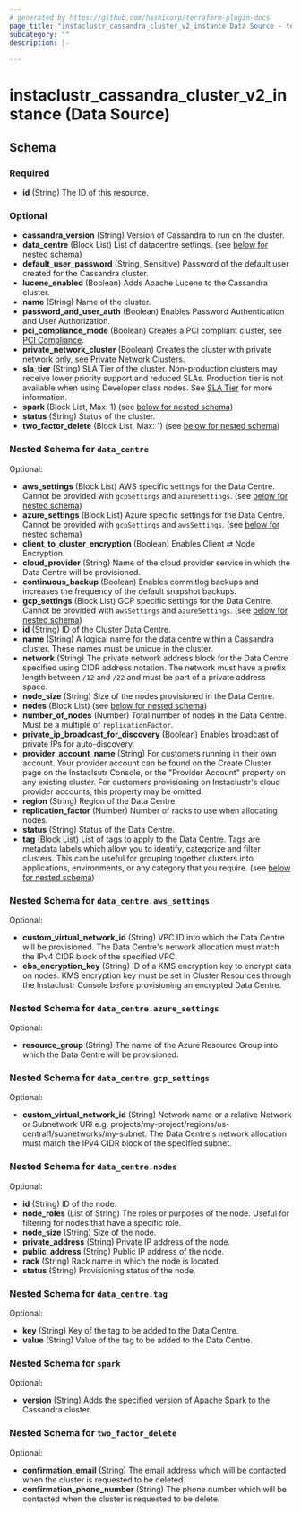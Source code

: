 ```yaml
---
# generated by https://github.com/hashicorp/terraform-plugin-docs
page_title: "instaclustr_cassandra_cluster_v2_instance Data Source - terraform-provider-instaclustr"
subcategory: ""
description: |-
  
---
```


# instaclustr_cassandra_cluster_v2_instance (Data Source)





<!-- schema generated by tfplugindocs -->
## Schema

### Required

- **id** (String) The ID of this resource.

### Optional

- **cassandra_version** (String) Version of Cassandra to run on the cluster.
- **data_centre** (Block List) List of datacentre settings. (see [below for nested schema](#nestedblock--data_centre))
- **default_user_password** (String, Sensitive) Password of the default user created for the Cassandra cluster.
- **lucene_enabled** (Boolean) Adds Apache Lucene to the Cassandra cluster.
- **name** (String) Name of the cluster.
- **password_and_user_auth** (Boolean) Enables Password Authentication and User Authorization.
- **pci_compliance_mode** (Boolean) Creates a PCI compliant cluster, see [PCI Compliance](https://www.instaclustr.com/support/documentation/useful-information/pci-compliance/).
- **private_network_cluster** (Boolean) Creates the cluster with private network only, see [Private Network Clusters](https://www.instaclustr.com/support/documentation/useful-information/private-network-clusters/).
- **sla_tier** (String) SLA Tier of the cluster. Non-production clusters may receive lower priority support and reduced SLAs. Production tier is not available when using Developer class nodes. See [SLA Tier](https://www.instaclustr.com/support/documentation/useful-information/sla-tier/) for more information.
- **spark** (Block List, Max: 1) (see [below for nested schema](#nestedblock--spark))
- **status** (String) Status of the cluster.
- **two_factor_delete** (Block List, Max: 1) (see [below for nested schema](#nestedblock--two_factor_delete))

<a id="nestedblock--data_centre"></a>
### Nested Schema for `data_centre`

Optional:

- **aws_settings** (Block List) AWS specific settings for the Data Centre. Cannot be provided with `gcpSettings` and `azureSettings`. (see [below for nested schema](#nestedblock--data_centre--aws_settings))
- **azure_settings** (Block List) Azure specific settings for the Data Centre. Cannot be provided with `gcpSettings` and `awsSettings`. (see [below for nested schema](#nestedblock--data_centre--azure_settings))
- **client_to_cluster_encryption** (Boolean) Enables Client ⇄ Node Encryption.
- **cloud_provider** (String) Name of the cloud provider service in which the Data Centre will be provisioned.
- **continuous_backup** (Boolean) Enables commitlog backups and increases the frequency of the default snapshot backups.
- **gcp_settings** (Block List) GCP specific settings for the Data Centre. Cannot be provided with `awsSettings` and `azureSettings`. (see [below for nested schema](#nestedblock--data_centre--gcp_settings))
- **id** (String) ID of the Cluster Data Centre.
- **name** (String) A logical name for the data centre within a Cassandra cluster. These names must be unique in the cluster.
- **network** (String) The private network address block for the Data Centre specified using CIDR address notation. The network must have a prefix length between `/12` and `/22` and must be part of a private address space.
- **node_size** (String) Size of the nodes provisioned in the Data Centre.
- **nodes** (Block List) (see [below for nested schema](#nestedblock--data_centre--nodes))
- **number_of_nodes** (Number) Total number of nodes in the Data Centre. Must be a multiple of `replicationFactor`.
- **private_ip_broadcast_for_discovery** (Boolean) Enables broadcast of private IPs for auto-discovery.
- **provider_account_name** (String) For customers running in their own account. Your provider account can be found on the Create Cluster page on the Instaclsutr Console, or the "Provider Account" property on any existing cluster. For customers provisioning on Instaclustr's cloud provider accounts, this property may be omitted.
- **region** (String) Region of the Data Centre.
- **replication_factor** (Number) Number of racks to use when allocating nodes.
- **status** (String) Status of the Data Centre.
- **tag** (Block List) List of tags to apply to the Data Centre. Tags are metadata labels which  allow you to identify, categorize and filter clusters. This can be useful for grouping together clusters into applications, environments, or any category that you require. (see [below for nested schema](#nestedblock--data_centre--tag))

<a id="nestedblock--data_centre--aws_settings"></a>
### Nested Schema for `data_centre.aws_settings`

Optional:

- **custom_virtual_network_id** (String) VPC ID into which the Data Centre will be provisioned. The Data Centre's network allocation must match the IPv4 CIDR block of the specified VPC.
- **ebs_encryption_key** (String) ID of a KMS encryption key to encrypt data on nodes. KMS encryption key must be set in Cluster Resources through the Instaclustr Console before provisioning an encrypted Data Centre.


<a id="nestedblock--data_centre--azure_settings"></a>
### Nested Schema for `data_centre.azure_settings`

Optional:

- **resource_group** (String) The name of the Azure Resource Group into which the Data Centre will be provisioned.


<a id="nestedblock--data_centre--gcp_settings"></a>
### Nested Schema for `data_centre.gcp_settings`

Optional:

- **custom_virtual_network_id** (String) Network name or a relative Network or Subnetwork URI e.g. projects/my-project/regions/us-central1/subnetworks/my-subnet. The Data Centre's network allocation must match the IPv4 CIDR block of the specified subnet.


<a id="nestedblock--data_centre--nodes"></a>
### Nested Schema for `data_centre.nodes`

Optional:

- **id** (String) ID of the node.
- **node_roles** (List of String) The roles or purposes of the node. Useful for filtering for nodes that have a specific role.
- **node_size** (String) Size of the node.
- **private_address** (String) Private IP address of the node.
- **public_address** (String) Public IP address of the node.
- **rack** (String) Rack name in which the node is located.
- **status** (String) Provisioning status of the node.


<a id="nestedblock--data_centre--tag"></a>
### Nested Schema for `data_centre.tag`

Optional:

- **key** (String) Key of the tag to be added to the Data Centre.
- **value** (String) Value of the tag to be added to the Data Centre.



<a id="nestedblock--spark"></a>
### Nested Schema for `spark`

Optional:

- **version** (String) Adds the specified version of Apache Spark to the Cassandra cluster.


<a id="nestedblock--two_factor_delete"></a>
### Nested Schema for `two_factor_delete`

Optional:

- **confirmation_email** (String) The email address which will be contacted when the cluster is requested to be deleted.
- **confirmation_phone_number** (String) The phone number which will be contacted when the cluster is requested to be delete.


